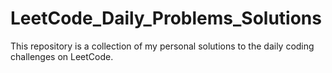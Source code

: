 # LeetCode_Daily_Problems_Solutions
This repository is a collection of my personal solutions to the daily coding challenges on LeetCode.
